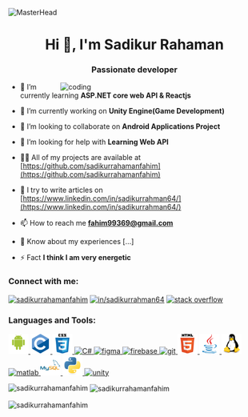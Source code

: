![MasterHead](https://1.bp.blogspot.com/-7A4WynwLsMw/XbBpCXG8fHI/AAAAAAAAMt4/uOa1bpLskYgrwGbllhSu2SDj_Mig8SXJQCLcBGAsYHQ/s1600/2000_600px.gif)
<h1 align="center">Hi 👋, I'm Sadikur Rahaman</h1>
<h3 align="center">Passionate developer</h3>
<img align="right" alt="coding" width="400" src="https://media.tenor.com/NOYF3f82b_gAAAAC/programmer.gif">


- 🌱 I’m currently learning **ASP.NET core web API & Reactjs**

- 🔭 I’m currently working on **Unity Engine(Game Development)**

- 👯 I’m looking to collaborate on **Android Applications Project**

- 🤝 I’m looking for help with **Learning Web API**

- 👨‍💻 All of my projects are available at [https://github.com/sadikurrahamanfahim](https://github.com/sadikurrahamanfahim)

- 📝 I try to write articles on [https://www.linkedin.com/in/sadikurrahman64/](https://www.linkedin.com/in/sadikurrahman64/)

- 📫 How to reach me **fahim99369@gmail.com**

- 📄 Know about my experiences [...]

- ⚡ Fact **I think I am very energetic**

<h3 align="left">Connect with me:</h3>
<p align="left">
<a href="https://www.facebook.com/sadikurrahamanfahim?mibextid=LQQJ4d" target="blank"><img align="center" src="https://raw.githubusercontent.com/rahuldkjain/github-profile-readme-generator/master/src/images/icons/Social/facebook.svg" alt="sadikurrahamanfahim" height="30" width="40" /></a>
<a href="https://www.linkedin.com/in/sadikurrahman64/" target="blank"><img align="center" src="https://raw.githubusercontent.com/rahuldkjain/github-profile-readme-generator/master/src/images/icons/Social/linked-in-alt.svg" alt="in/sadikurrahman64" height="30" width="40" /></a>
<a href="https://stackoverflow.com/users/22688295/sadikur-rahman" target="blank"><img align="center" src="https://raw.githubusercontent.com/rahuldkjain/github-profile-readme-generator/master/src/images/icons/Social/stack-overflow.svg" alt="stack overflow" height="30" width="40" /></a>
</p>

<h3 align="left">Languages and Tools:</h3>
<p align="left"> <a href="https://developer.android.com" target="_blank" rel="noreferrer"> <img src="https://raw.githubusercontent.com/devicons/devicon/master/icons/android/android-original-wordmark.svg" alt="android" width="40" height="40"/> </a> <a href="https://www.cprogramming.com/" target="_blank" rel="noreferrer"> <img src="https://raw.githubusercontent.com/devicons/devicon/master/icons/c/c-original.svg" alt="c" width="40" height="40"/> </a> <a href="https://www.w3schools.com/css/" target="_blank" rel="noreferrer"> <img src="https://raw.githubusercontent.com/devicons/devicon/master/icons/css3/css3-original-wordmark.svg" alt="css3" width="40" height="40"/> </a> <a href="https://learn.microsoft.com/en-us/dotnet/csharp/" target="_blank" rel="noreferrer"> <img src="https://miro.medium.com/v2/resize:fit:828/format:webp/1*w0u2TZpEp3WfKMrlL5jTSw.png" alt="C#" width="40" height="40"/> </a> <a href="https://www.figma.com/" target="_blank" rel="noreferrer"> <img src="https://www.vectorlogo.zone/logos/figma/figma-icon.svg" alt="figma" width="40" height="40"/> </a> <a href="https://firebase.google.com/" target="_blank" rel="noreferrer"> <img src="https://www.vectorlogo.zone/logos/firebase/firebase-icon.svg" alt="firebase" width="40" height="40"/> </a>  <a href="https://git-scm.com/" target="_blank" rel="noreferrer"> <img src="https://www.vectorlogo.zone/logos/git-scm/git-scm-icon.svg" alt="git" width="40" height="40"/> </a> <a href="https://www.w3.org/html/" target="_blank" rel="noreferrer"> <img src="https://raw.githubusercontent.com/devicons/devicon/master/icons/html5/html5-original-wordmark.svg" alt="html5" width="40" height="40"/> </a> <a href="https://www.java.com" target="_blank" rel="noreferrer"> <img src="https://raw.githubusercontent.com/devicons/devicon/master/icons/java/java-original.svg" alt="java" width="40" height="40"/> </a> <a href="https://www.linux.org/" target="_blank" rel="noreferrer"> <img src="https://raw.githubusercontent.com/devicons/devicon/master/icons/linux/linux-original.svg" alt="linux" width="40" height="40"/> </a> <a href="https://www.mathworks.com/" target="_blank" rel="noreferrer"> <img src="https://upload.wikimedia.org/wikipedia/commons/2/21/Matlab_Logo.png" alt="matlab" width="40" height="40"/> </a> <a href="https://www.mysql.com/" target="_blank" rel="noreferrer"> <img src="https://raw.githubusercontent.com/devicons/devicon/master/icons/mysql/mysql-original-wordmark.svg" alt="mysql" width="40" height="40"/> </a> <a href="https://www.python.org" target="_blank" rel="noreferrer"> <img src="https://raw.githubusercontent.com/devicons/devicon/master/icons/python/python-original.svg" alt="python" width="40" height="40"/> </a> </a> <a href="https://unity.com" target="_blank" rel="noreferrer"> <img src="https://cdn.freebiesupply.com/logos/large/2x/unity-69-logo-black-and-white.png" alt="unity" width="40" height="40"/> </a> </p>

<p><img align="left" src="https://github-readme-stats.vercel.app/api/top-langs?username=sadikurrahamanfahim&show_icons=true&locale=en&layout=compact" alt="sadikurrahamanfahim" /></p>

<p>&nbsp;<img align="center" src="https://github-readme-stats.vercel.app/api?username=sadikurrahamanfahim&show_icons=true&locale=en" alt="sadikurrahamanfahim" /></p>

<p><img align="center" src="https://github-readme-streak-stats.herokuapp.com/?user=sadikurrahamanfahim&" alt="sadikurrahamanfahim" /></p>
